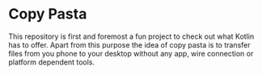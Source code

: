 # Copy Pasta
This repository is first and foremost a fun project to check 
out what Kotlin has to offer. Apart from this purpose the idea of
copy pasta is to transfer files from you phone to your desktop without
any app, wire connection or platform dependent tools.

